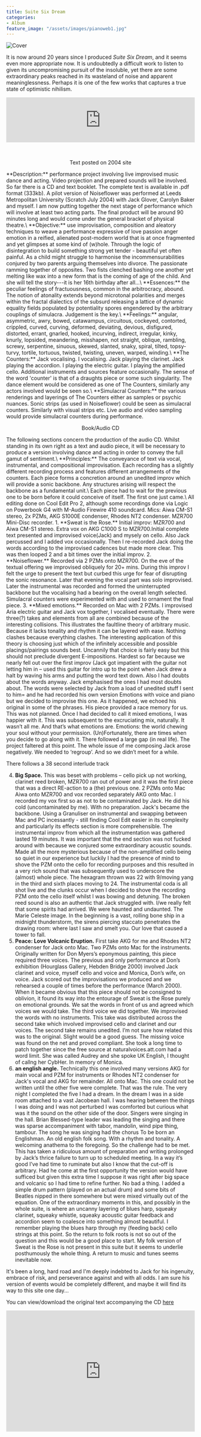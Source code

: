 ```yaml
---
title: Suite Six Dream
categories:
- Album
feature_image: "/assets/images/pianoweb1.jpg"
---
```


![Cover](/assets/images/suitesix.jpg)


It is now around 20 years since I produced *Suite Six Dream*, and it seems even more appropriate now. It is undoubtedly a difficult work to listen to given its uncompromising pursuit of the insoluble, yet there are some extraordinary peaks reached in its wasteland of noise and apparent meaninglessness. Perhaps it is one of the few works that captures a true state of optimistic nihilism.  

<iframe style="border: 0; width: 100%; height: 120px;" src="https://bandcamp.com/EmbeddedPlayer/album=3182810470/size=large/bgcol=ffffff/linkcol=0687f5/tracklist=false/artwork=small/transparent=true/" seamless><a href="https://simonbradley.bandcamp.com/album/suite-six-dream">Suite Six Dream by Simon Bradley</a></iframe>  

<p>&nbsp;</p>
 
<p style="text-align: center;">Text posted on 2004 site</p>  **Description:** performance project involving live improvised music dance and acting. Video projection and prepared sounds will be involved. So far there is a CD and text booklet. The complete text is available in .pdf format (333kb). A pilot version of Noiseflower was performed at Leeds Metropolitan University (Scratch July 2004) with Jack Glover, Carolyn Baker and myself. I am now putting together the next stage of performance which will involve at least two acting parts. The final product will be around 90 minutes long and would come under the general bracket of physical theatre.\
**Objective:** use improvisation, composition and aleatory techniques to weave a performance expressive of love passion anger emotion in a reified, alienated post-modern world that is at once fragmented and yet glimpses at some kind of (w)hole. Through the logic of disintegration to build something strong yet tender - beautiful yet often painful. As a child might struggle to harmonise the incommensurabilities conjured by two parents arguing themselves into divorce. The passionate ramming together of opposites. Two fists clenched bashing one another yet melting like wax into a new form that is the coming of age of the child. And she will tell the story---it is her 16th birthday after all...\
**Essences:** the peculiar feelings of fractuousness, common in the arbitrocracy, abound. The notion of atonality extends beyond microtonal polarities and merges within the fractal dialectics of the subsurd releasing a lattice of dynamic equality fields populated by potentiality spores engendered by the arbitrary couplings of simulacra. Judgement is the key.\
**Feelings:** angular, asymmetric, awry, bowed, catawampus, circuitous, cockeyed, contorted, crippled, curved, curving, deformed, deviating, devious, disfigured, distorted, errant, gnarled, hooked, incurving, indirect, irregular, kinky, knurly, lopsided, meandering, misshapen, not straight, oblique, rambling, screwy, serpentine, sinuous, skewed, slanted, snaky, spiral, tilted, topsy-turvy, tortile, tortuous, twisted, twisting, uneven, warped, winding.\
**The Counters:** Jack vocalising. I vocalising. Jack playing the clarinet. Jack playing the accordion. I playing the electric guitar. I playing the amplified cello. Additional instruments and sources feature occasionally. The sense of the word 'counter' is that of a draughts piece or some such singularity. The dance element would be considered as one of The Counters, similarly any actors involved would be seen so.\
**Simulacral Counters:** the various renderings and layerings of The Counters either as samples or psychic nuances. Sonic strips (as used in Noiseflower) could be seen as simulacral counters. Similarly with visual strips etc. Live audio and video sampling would provide simulacral counters during performance.

<p style="text-align: center;">Book/Audio CD</p>
The following sections concern the production of the audio CD. Whilst standing in its own right as a text and audio piece, it will be necessary to produce a version involving dance and acting in order to convey the full gamut of sentiment.\
**Principles:** The conveyance of text via vocal, instrumental, and compositional improvisation. Each recording has a slightly different recording process and features different arrangements of the counters. Each piece forms a concretion around an unedited improv which will provide a sonic backbone. Any structures arising will respect the backbone as a fundamental unit.\
Each piece had to wait for the previous one to be born before it could conceive of itself. The first one just came.\
All editing done on Cool Edit Pro 2, although some recordings done via Logic on Powerbook G4 with M-Audio Firewire 410 soundcard. Mics: Aiwa CM-S1 stereo, 2x PZMs, AKG S1000E condenser, Rhodes NT2 condenser. MZR700 Mini-Disc recorder.
1. **Sweat is the Rose.** Initial improv: MZR700 and Aiwa CM-S1 stereo. Extra vox on AKG C1000 S to MZR700.Initial complete text presented and improvised voice(Jack) and mysely on cello. Also Jack percussed and I added vox occasionally. Then I re-recorded Jack doing the words according to the improvised cadences but made more clear. This was then looped 2 and a bit times over the initial improv.
2. **Noiseflower.** Recorded via 2 PZMs onto MZR700. On the eve of the textual offering we improvised obliquely for 20+ mins. During this improv I felt the urge to present the text but curbed this urge for fear of disrupting the sonic resonance. Later that evening the vocal part was solo improvised. Later the instrumental was recorded and formed the uninterrupted backbone but the vocalising had a bearing on the overall length selected. Simulacral counters were experimented with and used to ornament the final piece.
3. **Mixed emotions.** Recorded on Mac with 2 PZMs. I improvised Aria electric guitar and Jack vox together, I vocalised eventually. There were three(?) takes and elements from all are combined because of the interesting collisions. This illustrates the faultline theory of arbitrary music. Because it lacks tonality and rhythm it can be layered with ease. Nothing clashes because everything clashes. The interesting application of this theory is choosing just which of the infinitely accessible and possible placings/pairings sounds best. Uncannily that choice is fairly easy but this should not preclude divergent E-impositions. Hardest so far because we nearly fell out over the first improv (Jack got impatient with the guitar not letting him in – used this guitar for intro up to the point when Jack drew a halt by waving his arms and putting the word text down. Also I had doubts about the words anyway. Jack emphasised the ones I had most doubts about. The words were selected by Jack from a load of unedited stuff I sent to him= and he had recorded his own version Emotions with voice and piano but we decided to improvise this one. As it happened, we echoed his original in some of the phrases. His piece provided a race memory for us. This was not planned. Once I had decided to call it mixed emotions, I was happier with it. This was subsequent to the excruciating mix, naturally. It wasn’t all me. And that’s what emotions are. Emotions: the world chewing your soul without your permission. (Un)Fortunately, there are times when you decide to go along with it. There followed a large gap (in real life). The project faltered at this point. The whole issue of me composing Jack arose negatively. We needed to ‘regroup’. And so we didn’t meet for a while.  

There follows a 38 second interlude track

4. **Big Space.** This was beset with problems – cello pick up not working, clarinet reed broken, MZR700 ran out of power and it was the first piece that was a direct RE-action to a (the) previous one. 2 PZMs onto Mac Aiwa onto MZR700 and vox recorded separately AKG onto Mac. I recorded my vox first so as not to be contaminated by Jack. He did his cold (uncontaminated by me). With no preparation. Jack's became the backbone. Using a Granuliser on instrumental and swapping between Mac and PC incessantly - still finding Cool Edit easier in its complexity and particularly its effects section is more comprehensible. The instrumental improv from which all the instrumentation was gathered lasted 19 minutes. It was important that the end section was not fucked around with because we conjured some extraordinary acoustic sounds. Made all the more mysterious because of the non-amplified cello being so quiet in our experience but luckily I had the presence of mind to shove the PZM onto the cello for recording purposes and this resulted in a very rich sound that was subsequently used to underscore the (almost) whole piece. The hexagram thrown was 22 with 9/moving yang in the third and sixth places moving to 24. The instrumental coda is all shot live and the clunks occur when I decided to shove the recording PZM onto the cello itself whilst I was bowing and detuning. The broken reed sound is also an authentic that Jack struggled with. I/we really felt that some spirits had arrived. We were haunted and undaunted. The Marie Celeste image. In the beginning is a vast, rolling bone ship in a midnight thunderstorm, the sirens piercing staccato penetrates the drawing room: where last I saw and smelt you. Our love that caused a tower to fall. 
5. **Peace: Love Volcanic Eruption.** First take AKG for me and Rhodes NT2 condenser for Jack onto Mac. Two PZMs onto Mac for the instruments. Originally written for Don Myers’s eponymous painting, this piece required three voices. The previous and only performance at Don’s exhibition (Hourglass Gallery, Hebden Bridge 2000) involved Jack clarinet and voice, myself cello and voice and Monica, Don’s wife, on voice. Jack scored out the improvisations we produced and we rehearsed a couple of times before the performance (March 2000). When it became obvious that this piece should not be consigned to oblivion, it found its way into the entourage of Sweat is the Rose purely on emotional grounds. We sat the words in front of us and agreed which voices we would take. The third voice we did together. We improvised the words with no instruments. This take was distributed across the second take which involved improvised cello and clarinet and our voices. The second take remains unedited. I’m not sure how related this was to the original. Slight would be a good guess. The missing voice was found on the net and proved compliant. She took a long time to patch together since the free source at naturalvoices.att.com had a word limit. She was called Audrey and she spoke UK English, I thought of callng her CybHer. In memory of Monica.
6. **an english angle.** Technically this one involved many versions AKG for main vocal and PZM for instruments or Rhodes NT2 condenser for Jack's vocal and AKG for remainder. All onto Mac. This one could not be written until the other five were complete. That was the rule. The very night I completed the five I had a dream. In the dream I was in a side room attached to a vast Jacobean hall. I was hearing between the things I was doing and I was not perturbed I was comforted but curious what was it the sound on the other side of the door. Singers were singing in the hall. Brian Blessed-type leader was leading the singing and there was sparse accompaniment with tabor, mandolin, wind pipe thing, tambour. The song he was singing had the chorus To be born an Englishman. An old english folk song. With a rhythm and tonality. A welcoming anathema to the foregoing. So the challenge had to be met. This has taken a ridiculous amount of preparation and writing prolonged by Jack’s thrice failure to turn up to scheduled meeting. In a way it’s good I’ve had time to ruminate but also I know that the cut-off is arbitrary. Had he come at the first opportunity the version would have sufficed but given this extra time I suppose it was right after big space and volcanic so I had time to refine further. No bad a thing. I added a simple drum pattern (played on an actual drum) and some bits of Beatles nipped in there somewhere but were mixed virtually out of the equation. One of the extraordinary moments in this, and possibly in the whole suite, is where an uncanny layering of blues harp, squeaky clarinet, squeaky whistle, squeaky acoustic guitar feedback and accordion seem to coalesce into something almost beautiful. I remember playing the blues harp through my (feeding back) cello strings at this point. So the return to folk roots is not so out of the question and this would be a good place to start. My folk version of Sweat is the Rose is not present in this suite but it seems to underlie posthumously the whole thing. A return to music and tunes seems inevitable now.

It's been a long, hard road and I'm deeply indebted to Jack for his ingenuity, embrace of risk, and perseverance against and with all odds. I am sure his version of events would be completely different, and maybe it will find its way to this site one day...  

You can view/download the original text accompanying the CD
[here](https://drive.google.com/file/d/1yE8pvh7J2XDPf2-fp3T6r9Dpb6APG2nG/view?usp=drive_link) 


<div style="padding:64.06% 0 0 0;position:relative;"><iframe src="https://player.vimeo.com/video/749116097?badge=0&amp;autopause=0&amp;player_id=0&amp;app_id=58479" frameborder="0" allow="autoplay; fullscreen; picture-in-picture; clipboard-write" style="position:absolute;top:0;left:0;width:100%;height:100%;" title="Noiseflower, 2004"></iframe></div><script src="https://player.vimeo.com/api/player.js"></script>